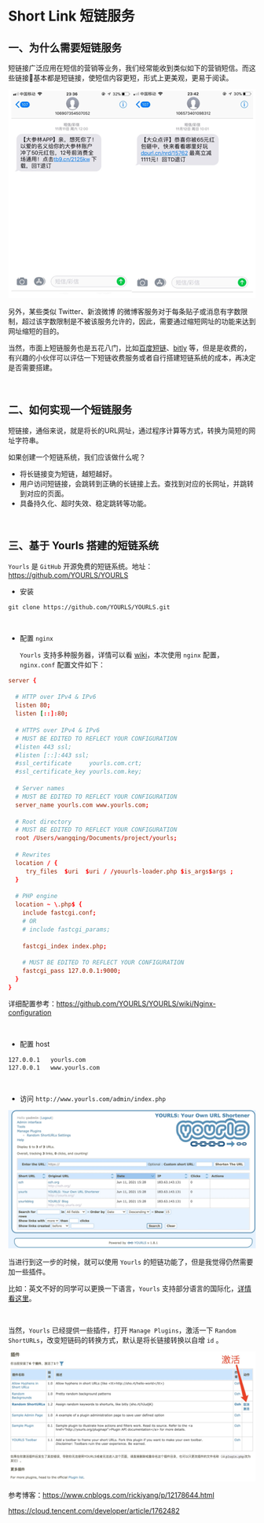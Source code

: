 # Short Link 短链服务

## 一、为什么需要短链服务
短链接广泛应用在短信的营销等业务，我们经常能收到类似如下的营销短信。而这些链接🔗基本都是短链接，使短信内容更短，形式上更美观，更易于阅读。

![](images/1.png)

另外，某些类似 Twitter、新浪微博 的微博客服务对于每条贴子或消息有字数限制，超过该字数限制是不被该服务允许的，因此，需要通过缩短网址的功能来达到网址缩短的目的。

当然，市面上短链服务也是五花八门，比如[百度短链](https://dwz.cn/)、[bitly](https://bitly.com/) 等，但是是收费的，有兴趣的小伙伴可以评估一下短链收费服务或者自行搭建短链系统的成本，再决定是否需要搭建。

<br>

## 二、如何实现一个短链服务
短链接，通俗来说，就是将长的URL网址，通过程序计算等方式，转换为简短的网址字符串。

如果创建一个短链系统，我们应该做什么呢？

- 将长链接变为短链，越短越好。
- 用户访问短链接，会跳转到正确的长链接上去。查找到对应的长网址，并跳转到对应的页面。
- 具备持久化、超时失效、稳定跳转等功能。

<br>

## 三、基于 Yourls 搭建的短链系统

`Yourls` 是 `GitHub` 开源免费的短链系统。地址：https://github.com/YOURLS/YOURLS

- 安装

```shell
git clone https://github.com/YOURLS/YOURLS.git
```

<br>

- 配置 `nginx`

  `Yourls` 支持多种服务器，详情可以看 [wiki](https://github.com/YOURLS/YOURLS/wiki)，本次使用 `nginx` 配置，`nginx.conf` 配置文件如下：

```conf
server {

  # HTTP over IPv4 & IPv6
  listen 80;
  listen [::]:80;

  # HTTPS over IPv4 & IPv6
  # MUST BE EDITED TO REFLECT YOUR CONFIGURATION
  #listen 443 ssl;
  #listen [::]:443 ssl;
  #ssl_certificate     yourls.com.crt;
  #ssl_certificate_key yourls.com.key;

  # Server names
  # MUST BE EDITED TO REFLECT YOUR CONFIGURATION
  server_name yourls.com www.yourls.com;

  # Root directory
  # MUST BE EDITED TO REFLECT YOUR CONFIGURATION
  root /Users/wangqing/Documents/project/yourls;

  # Rewrites
  location / {
     try_files  $uri  $uri / /youurls-loader.php $is_args$args ;
  }

  # PHP engine
  location ~ \.php$ {
    include fastcgi.conf;
    # OR
    # include fastcgi_params;
    
    fastcgi_index index.php;
    
    # MUST BE EDITED TO REFLECT YOUR CONFIGURATION
    fastcgi_pass 127.0.0.1:9000;
  }
}
```

详细配置参考：https://github.com/YOURLS/YOURLS/wiki/Nginx-configuration

<br>

- 配置 host

```shell
127.0.0.1   yourls.com
127.0.0.1   www.yourls.com
```

<br>

- 访问 `http://www.yourls.com/admin/index.php`

![](images/2.jpg)

当进行到这一步的时候，就可以使用 `Yourls` 的短链功能了，但是我觉得仍然需要加一些插件。

比如：英文不好的同学可以更换一下语言，`Yourls` 支持部分语言的国际化，[详情看这里](https://github.com/YOURLS/YOURLS/wiki/YOURLS-in-your-language)。

<br>

当然，`Yourls` 已经提供一些插件，打开 `Manage Plugins`，激活一下 `Random ShortURLs`，改变短链码的转换方式，默认是将长链接转换以自增 `id` 。

![](images/3.jpg)





参考博客：https://www.cnblogs.com/rickiyang/p/12178644.html

https://cloud.tencent.com/developer/article/1762482



